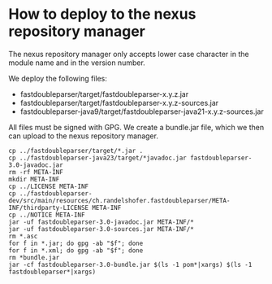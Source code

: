 # How to deploy to the nexus repository manager

The nexus repository manager only accepts lower case character in the module name and in the version
number.

We deploy the following files:

- fastdoubleparser/target/fastdoubleparser-x.y.z.jar
- fastdoubleparser/target/fastdoubleparser-x.y.z-sources.jar
- fastdoubleparser-java9/target/fastdoubleparser-java21-x.y.z-sources.jar


All files must be signed with GPG. We create a bundle.jar file, which we then
can upload to the nexus repository manager.

```shell
cp ../fastdoubleparser/target/*.jar .
cp ../fastdoubleparser-java23/target/*javadoc.jar fastdoubleparser-3.0-javadoc.jar
rm -rf META-INF
mkdir META-INF 
cp ../LICENSE META-INF
cp ../fastdoubleparser-dev/src/main/resources/ch.randelshofer.fastdoubleparser/META-INF/thirdparty-LICENSE META-INF
cp ../NOTICE META-INF
jar -uf fastdoubleparser-3.0-javadoc.jar META-INF/*
jar -uf fastdoubleparser-3.0-sources.jar META-INF/*
rm *.asc
for f in *.jar; do gpg -ab "$f"; done
for f in *.xml; do gpg -ab "$f"; done
rm *bundle.jar
jar -cf fastdoubleparser-3.0-bundle.jar $(ls -1 pom*|xargs) $(ls -1 fastdoubleparser*|xargs)
```
